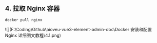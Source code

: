 

## 4. 拉取 Nginx 容器



```
docker pull nginx
```



![](F:\Coding\Github\aioveu-vue3-element-admin-doc\Docker 安装和配置 Nginx 详细图文教程\4.1.png)
